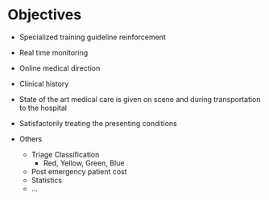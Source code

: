 # Objectives

- Specialized training guideline reinforcement
- Real time monitoring
- Online medical direction
- Clinical history



- State of the art medical care is given on scene and during transportation to the hospital
- Satisfactorily treating the presenting conditions
- Others
  - Triage Classification
    - Red, Yellow, Green, Blue
  - Post emergency patient cost
  - Statistics
  - ...
